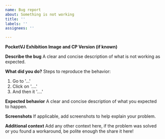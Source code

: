 ```yaml
---
name: Bug report
about: Something is not working
title: ''
labels: ''
assignees: ''

---
```


**PocketVJ Exhibition Image and CP Version (if known)**

**Describe the bug**
A clear and concise description of what is not working as expected.

**What did you do?**
Steps to reproduce the behavior:
1. Go to '...'
2. Click on '....'
3. And then it '....'


**Expected behavior**
A clear and concise description of what you expected to happen.


**Screenshots**
If applicable, add screenshots to help explain your problem.


**Additional context**
Add any other context  here, if the problem was solved or you found a workaround, be polite enough the share it here!
